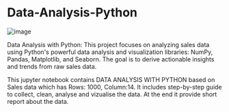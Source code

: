 # Data-Analysis-Python

![image](https://github.com/user-attachments/assets/2973cc3b-aeac-4102-835d-a4a314dd6f45)


Data Analysis with Python: This project focuses on analyzing sales data using Python's powerful data analysis and visualization libraries: NumPy, Pandas, Matplotlib, and Seaborn. The goal is to derive actionable insights and trends from raw sales data.

This jupyter notebook contains DATA ANALYSIS WITH PYTHON based on Sales data which has Rows: 1000, Column:14.
It includes step-by-step guide to collect, clean, analyse and vizualise the data. At the end it provide short report about the data.
